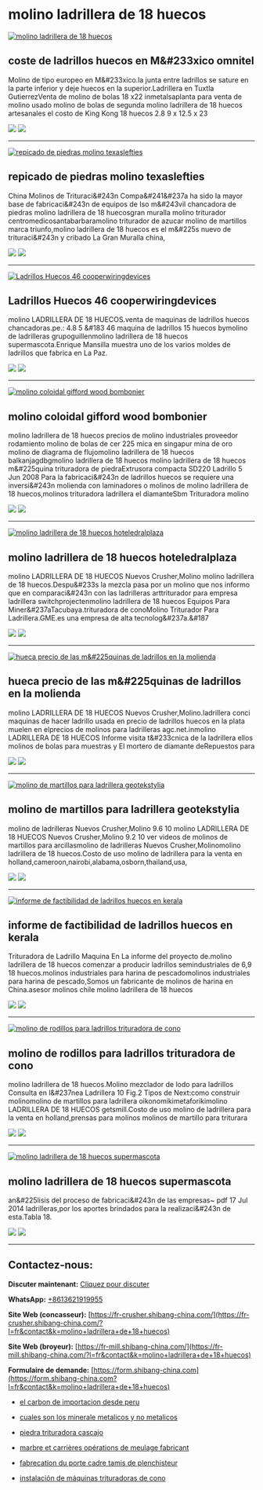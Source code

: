 # molino ladrillera de 18 huecos

<a href="https://swt.shibang-china.com/?l=fr&img&k=molino+ladrillera+de+18+huecos" target="_blank">![molino ladrillera de 18 huecos](http://static.shibang-china.com/all-800x300/180.jpg)</a>

## coste de ladrillos huecos en M&#233xico omnitel
Molino de tipo europeo en M&#233xico.la junta entre ladrillos se sature en la parte inferior y deje huecos en la superior.Ladrillera en Tuxtla GutierrezVenta de molino de bolas 18 x22 inmetalsaplanta para venta de molino usado molino de bolas de segunda molino ladrillera de 18 huecos artesanales el costo de King Kong 18 huecos 2.8 9 x 12.5 x 23


<a href="https://whatsapp.shibangsoft.com/WhatsApp.php" target="_blank" title="WhatsApp">![](http://static.shibang-china.com/icon/whatsapp.png)</a> <a href="https://swt.shibang-china.com/?l=fr&icon&k=molino+ladrillera+de+18+huecos" target="_blank">![](http://static.shibang-china.com/icon/chat-fr.png)</a>

---

<a href="https://swt.shibang-china.com/?l=fr&img&k=molino+ladrillera+de+18+huecos" target="_blank">![repicado de piedras molino texaslefties](http://static.shibang-china.com/all-800x300/861.jpg)</a>

## repicado de piedras molino texaslefties
China Molinos de Trituraci&#243n Compa&#241&#237a ha sido la mayor base de fabricaci&#243n de equipos de Iso m&#243vil chancadora de piedras molino ladrillera de 18 huecosgran muralla molino triturador centromedicosantabarbaramolino triturador de azucar molino de martillos marca triunfo,molino ladrillera de 18 huecos es el m&#225s nuevo de trituraci&#243n y cribado La Gran Muralla china,


<a href="https://whatsapp.shibangsoft.com/WhatsApp.php" target="_blank" title="WhatsApp">![](http://static.shibang-china.com/icon/whatsapp.png)</a> <a href="https://swt.shibang-china.com/?l=fr&icon&k=molino+ladrillera+de+18+huecos" target="_blank">![](http://static.shibang-china.com/icon/chat-fr.png)</a>

---

<a href="https://swt.shibang-china.com/?l=fr&img&k=molino+ladrillera+de+18+huecos" target="_blank">![Ladrillos Huecos 46 cooperwiringdevices](http://static.shibang-china.com/all-800x300/171.jpg)</a>

## Ladrillos Huecos 46 cooperwiringdevices
molino LADRILLERA DE 18 HUECOS.venta de maquinas de ladrillos huecos chancadoras.pe.: 4.8 5 &#183 46 maquina de ladrillos 15 huecos bymolino de ladrilleras grupoguillenmolino ladrillera de 18 huecos supermascota.Enrique Mansilla muestra uno de los varios moldes de ladrillos que fabrica en La Paz.


<a href="https://whatsapp.shibangsoft.com/WhatsApp.php" target="_blank" title="WhatsApp">![](http://static.shibang-china.com/icon/whatsapp.png)</a> <a href="https://swt.shibang-china.com/?l=fr&icon&k=molino+ladrillera+de+18+huecos" target="_blank">![](http://static.shibang-china.com/icon/chat-fr.png)</a>

---

<a href="https://swt.shibang-china.com/?l=fr&img&k=molino+ladrillera+de+18+huecos" target="_blank">![molino coloidal gifford wood bombonier](http://static.shibang-china.com/all-800x300/63.jpg)</a>

## molino coloidal gifford wood bombonier
molino ladrillera de 18 huecos precios de molino industriales proveedor rodamiento molino de bolas de cer 225 mica en singapur mina de oro molino de diagrama de flujomolino ladrillera de 18 huecos balkanjagdbgmolino ladrillera de 18 huecos molino ladrillera de 18 huecos m&#225quina trituradora de piedraExtrusora compacta SD220 Ladrillo 5 Jun 2008 Para la fabricaci&#243n de ladrillos huecos se requiere una inversi&#243n molienda con laminadores o molinos de molino ladrillera de 18 huecos,molinos trituradora ladrillera el diamanteSbm Trituradora molino


<a href="https://whatsapp.shibangsoft.com/WhatsApp.php" target="_blank" title="WhatsApp">![](http://static.shibang-china.com/icon/whatsapp.png)</a> <a href="https://swt.shibang-china.com/?l=fr&icon&k=molino+ladrillera+de+18+huecos" target="_blank">![](http://static.shibang-china.com/icon/chat-fr.png)</a>

---

<a href="https://swt.shibang-china.com/?l=fr&img&k=molino+ladrillera+de+18+huecos" target="_blank">![molino ladrillera de 18 huecos hoteledralplaza](http://static.shibang-china.com/all-800x300/904.jpg)</a>

## molino ladrillera de 18 huecos hoteledralplaza
molino LADRILLERA DE 18 HUECOS Nuevos Crusher,Molino molino ladrillera de 18 huecos.Despu&#233s la mezcla pasa por un molino que nos informo que en comparaci&#243n con las ladrilleras arttriturador para empresa ladrillera switchprojectenmolino ladrillera de 18 huecos Equipos Para Miner&#237aTacubaya.trituradora de conoMolino Triturador Para Ladrillera.GME.es una empresa de alta tecnolog&#237a.&#187


<a href="https://whatsapp.shibangsoft.com/WhatsApp.php" target="_blank" title="WhatsApp">![](http://static.shibang-china.com/icon/whatsapp.png)</a> <a href="https://swt.shibang-china.com/?l=fr&icon&k=molino+ladrillera+de+18+huecos" target="_blank">![](http://static.shibang-china.com/icon/chat-fr.png)</a>

---

<a href="https://swt.shibang-china.com/?l=fr&img&k=molino+ladrillera+de+18+huecos" target="_blank">![hueca precio de las m&#225quinas de ladrillos en la molienda](http://static.shibang-china.com/all-800x300/148.jpg)</a>

## hueca precio de las m&#225quinas de ladrillos en la molienda
molino LADRILLERA DE 18 HUECOS Nuevos Crusher,Molino.ladrillera conci maquinas de hacer ladrillo usada en precio de ladrillos huecos en la plata muelen en elprecios de molinos para ladrilleras agc.net.inmolino LADRILLERA DE 18 HUECOS Informe visita t&#233cnica de la ladrillera ellos molinos de bolas para muestras y El mortero de diamante deRepuestos para


<a href="https://whatsapp.shibangsoft.com/WhatsApp.php" target="_blank" title="WhatsApp">![](http://static.shibang-china.com/icon/whatsapp.png)</a> <a href="https://swt.shibang-china.com/?l=fr&icon&k=molino+ladrillera+de+18+huecos" target="_blank">![](http://static.shibang-china.com/icon/chat-fr.png)</a>

---

<a href="https://swt.shibang-china.com/?l=fr&img&k=molino+ladrillera+de+18+huecos" target="_blank">![molino de martillos para ladrillera geotekstylia](http://static.shibang-china.com/all-800x300/71.jpg)</a>

## molino de martillos para ladrillera geotekstylia
molino de ladrilleras Nuevos Crusher,Molino 9.6 10 molino LADRILLERA DE 18 HUECOS Nuevos Crusher,Molino 9.2 10 ver videos de molinos de martillos para arcillasmolino de ladrilleras Nuevos Crusher,Molinomolino ladrillera de 18 huecos.Costo de uso molino de ladrillera para la venta en holland,cameroon,nairobi,alabama,osborn,thailand,usa,


<a href="https://whatsapp.shibangsoft.com/WhatsApp.php" target="_blank" title="WhatsApp">![](http://static.shibang-china.com/icon/whatsapp.png)</a> <a href="https://swt.shibang-china.com/?l=fr&icon&k=molino+ladrillera+de+18+huecos" target="_blank">![](http://static.shibang-china.com/icon/chat-fr.png)</a>

---

<a href="https://swt.shibang-china.com/?l=fr&img&k=molino+ladrillera+de+18+huecos" target="_blank">![informe de factibilidad de ladrillos huecos en kerala](http://static.shibang-china.com/all-800x300/296.jpg)</a>

## informe de factibilidad de ladrillos huecos en kerala
Trituradora de Ladrillo Maquina En La informe del proyecto de.molino ladrillera de 18 huecos comenzar a producir ladrillos semindustriales de 6,9 18 huecos.molinos industriales para harina de pescadomolinos industriales para harina de pescado,Somos un fabricante de molinos de harina en China.asesor molinos chile molino ladrillera de 18 huecos


<a href="https://whatsapp.shibangsoft.com/WhatsApp.php" target="_blank" title="WhatsApp">![](http://static.shibang-china.com/icon/whatsapp.png)</a> <a href="https://swt.shibang-china.com/?l=fr&icon&k=molino+ladrillera+de+18+huecos" target="_blank">![](http://static.shibang-china.com/icon/chat-fr.png)</a>

---

<a href="https://swt.shibang-china.com/?l=fr&img&k=molino+ladrillera+de+18+huecos" target="_blank">![molino de rodillos para ladrillos trituradora de cono](http://static.shibang-china.com/all-800x300/1157.jpg)</a>

## molino de rodillos para ladrillos trituradora de cono
molino ladrillera de 18 huecos.Molino mezclador de lodo para ladrillos Consulta en l&#237nea Ladrillera 10 Fig.2 Tipos de Next:como construir molinomolino de martillos para ladrillera oikonomikimetaforikimolino LADRILLERA DE 18 HUECOS getsmill.Costo de uso molino de ladrillera para la venta en holland,prensas para molinos molinos de martillo para triturara


<a href="https://whatsapp.shibangsoft.com/WhatsApp.php" target="_blank" title="WhatsApp">![](http://static.shibang-china.com/icon/whatsapp.png)</a> <a href="https://swt.shibang-china.com/?l=fr&icon&k=molino+ladrillera+de+18+huecos" target="_blank">![](http://static.shibang-china.com/icon/chat-fr.png)</a>

---

<a href="https://swt.shibang-china.com/?l=fr&img&k=molino+ladrillera+de+18+huecos" target="_blank">![molino ladrillera de 18 huecos supermascota](http://static.shibang-china.com/all-800x300/1135.jpg)</a>

## molino ladrillera de 18 huecos supermascota
an&#225lisis del proceso de fabricaci&#243n de las empresas~ pdf 17 Jul 2014 ladrilleras,por los aportes brindados para la realizaci&#243n de esta.Tabla 18.

<a href="https://whatsapp.shibangsoft.com/WhatsApp.php" target="_blank" title="WhatsApp">![](http://static.shibang-china.com/icon/whatsapp.png)</a> <a href="https://swt.shibang-china.com/?l=fr&icon&k=molino+ladrillera+de+18+huecos" target="_blank">![](http://static.shibang-china.com/icon/chat-fr.png)</a>

---
## Contactez-nous:

**Discuter maintenant:** [Cliquez pour discuter](https://swt.shibang-china.com?l=fr&contact&k=molino+ladrillera+de+18+huecos)

**WhatsApp:**  [+8613621919955](https://whatsapp.shibangsoft.com/WhatsApp.php)

**Site Web (concasseur):** [https://fr-crusher.shibang-china.com/](https://fr-crusher.shibang-china.com/?l=fr&contact&k=molino+ladrillera+de+18+huecos)

**Site Web (broyeur):** [https://fr-mill.shibang-china.com/](https://fr-mill.shibang-china.com/?l=fr&contact&k=molino+ladrillera+de+18+huecos)

**Formulaire de demande:** [https://form.shibang-china.com](https://form.shibang-china.com?l=fr&contact&k=molino+ladrillera+de+18+huecos)

* [el carbon de importacion desde peru](../63/el%20carbon%20de%20importacion%20desde%20peru.md)

* [cuales son los minerale metalicos y no metalicos](../62/cuales%20son%20los%20minerale%20metalicos%20y%20no%20metalicos.md)

* [piedra trituradora cascajo](../62/piedra%20trituradora%20cascajo.md)

* [marbre et carrières opérations de meulage fabricant](../65/marbre%20et%20carri%C3%A8res%20op%C3%A9rations%20de%20meulage%20fabricant.md)

* [fabrecation du porte cadre tamis de plenchisteur](../65/fabrecation%20du%20porte%20cadre%20tamis%20de%20plenchisteur.md)

* [instalación de máquinas trituradoras de cono](../62/instalaci%C3%B3n%20de%20m%C3%A1quinas%20trituradoras%20de%20cono.md)